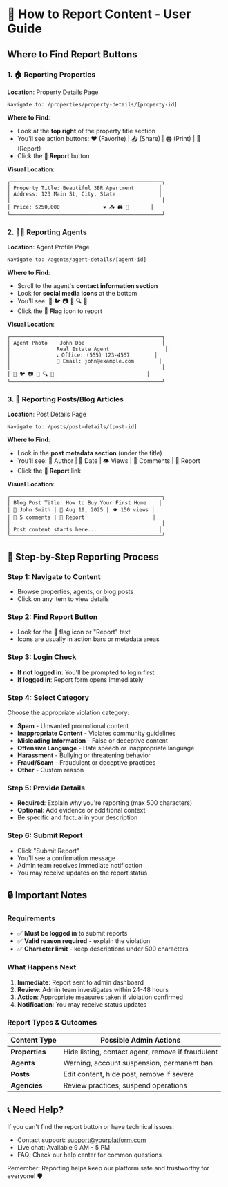 # 🚩 How to Report Content - User Guide

## Where to Find Report Buttons

### 1. 🏠 **Reporting Properties**

**Location**: Property Details Page
```
Navigate to: /properties/property-details/[property-id]
```

**Where to Find**: 
- Look at the **top right** of the property title section
- You'll see action buttons: ❤️ (Favorite) | 📤 (Share) | 🖨️ (Print) | 🚩 (Report)
- Click the **🚩 Report** button

**Visual Location**:
```
┌─────────────────────────────────────────────────┐
│ Property Title: Beautiful 3BR Apartment        │
│ Address: 123 Main St, City, State              │
│                                                 │
│ Price: $250,000              ❤️ 📤 🖨️ 🚩       │
└─────────────────────────────────────────────────┘
```

### 2. 👨‍💼 **Reporting Agents**

**Location**: Agent Profile Page
```
Navigate to: /agents/agent-details/[agent-id]
```

**Where to Find**:
- Scroll to the agent's **contact information section**
- Look for **social media icons** at the bottom
- You'll see: 📘 🐦 📷 📌 🔍 🚩
- Click the **🚩 Flag** icon to report

**Visual Location**:
```
┌─────────────────────────────────────────────────┐
│ Agent Photo    John Doe                         │
│               Real Estate Agent                  │
│               📞 Office: (555) 123-4567        │
│               📧 Email: john@example.com        │
│                                                 │
│ 📘 🐦 📷 📌 🔍 🚩                              │
└─────────────────────────────────────────────────┘
```

### 3. 📝 **Reporting Posts/Blog Articles**

**Location**: Post Details Page
```
Navigate to: /posts/post-details/[post-id]
```

**Where to Find**:
- Look in the **post metadata section** (under the title)
- You'll see: 👤 Author | 📅 Date | 👁️ Views | 💬 Comments | 🚩 Report
- Click the **🚩 Report** link

**Visual Location**:
```
┌─────────────────────────────────────────────────┐
│ Blog Post Title: How to Buy Your First Home    │
│ 👤 John Smith | 📅 Aug 19, 2025 | 👁️ 150 views │
│ 💬 5 comments | 🚩 Report                      │
│                                                 │
│ Post content starts here...                    │
└─────────────────────────────────────────────────┘
```

## 📱 Step-by-Step Reporting Process

### Step 1: Navigate to Content
- Browse properties, agents, or blog posts
- Click on any item to view details

### Step 2: Find Report Button
- Look for the 🚩 flag icon or "Report" text
- Icons are usually in action bars or metadata areas

### Step 3: Login Check
- **If not logged in**: You'll be prompted to login first
- **If logged in**: Report form opens immediately

### Step 4: Select Category
Choose the appropriate violation category:
- **Spam** - Unwanted promotional content
- **Inappropriate Content** - Violates community guidelines  
- **Misleading Information** - False or deceptive content
- **Offensive Language** - Hate speech or inappropriate language
- **Harassment** - Bullying or threatening behavior
- **Fraud/Scam** - Fraudulent or deceptive practices
- **Other** - Custom reason

### Step 5: Provide Details
- **Required**: Explain why you're reporting (max 500 characters)
- **Optional**: Add evidence or additional context
- Be specific and factual in your description

### Step 6: Submit Report
- Click "Submit Report"
- You'll see a confirmation message
- Admin team receives immediate notification
- You may receive updates on the report status

## 🔒 Important Notes

### Requirements
- ✅ **Must be logged in** to submit reports
- ✅ **Valid reason required** - explain the violation
- ✅ **Character limit** - keep descriptions under 500 characters

### What Happens Next
1. **Immediate**: Report sent to admin dashboard
2. **Review**: Admin team investigates within 24-48 hours
3. **Action**: Appropriate measures taken if violation confirmed
4. **Notification**: You may receive status updates

### Report Types & Outcomes

| Content Type | Possible Admin Actions |
|-------------|----------------------|
| **Properties** | Hide listing, contact agent, remove if fraudulent |
| **Agents** | Warning, account suspension, permanent ban |
| **Posts** | Edit content, hide post, remove if severe |
| **Agencies** | Review practices, suspend operations |

## 📞 Need Help?

If you can't find the report button or have technical issues:
- Contact support: support@yourplatform.com
- Live chat: Available 9 AM - 5 PM
- FAQ: Check our help center for common questions

Remember: Reporting helps keep our platform safe and trustworthy for everyone! 🛡️
